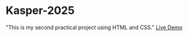 # Kasper-2025
"This is my second practical project using HTML and CSS."
[Live Demo](https://badr138.github.io/Kasper-2025/)
